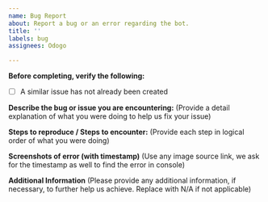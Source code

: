 ```yaml
---
name: Bug Report
about: Report a bug or an error regarding the bot.
title: ''
labels: bug
assignees: Odogo

---
```


**Before completing, verify the following:**
 - [ ] A similar issue has not already been created

**Describe the bug or issue you are encountering:**
(Provide a detail explanation of what you were doing to help us fix your issue)

**Steps to reproduce / Steps to encounter:**
(Provide each step in logical order of what you were doing)

**Screenshots of error (with timestamp)**
(Use any image source link, we ask for the timestamp as well to find the error in console)

**Additional Information**
(Please provide any additional information, if necessary, to further help us achieve. Replace with N/A if not applicable)
